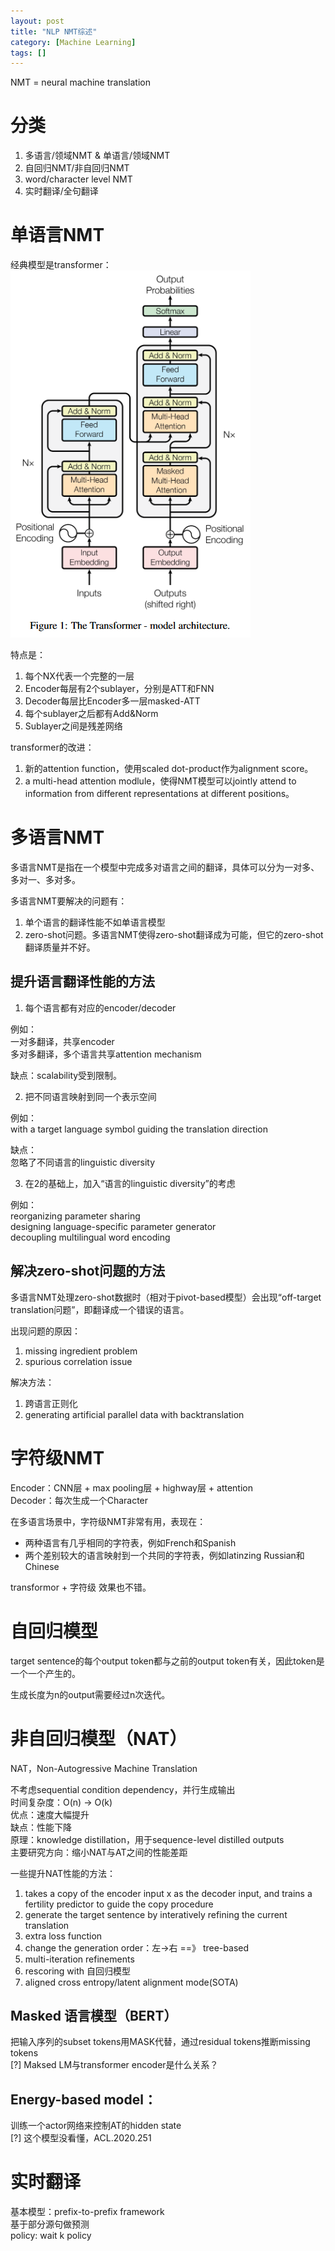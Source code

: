 ```yaml
---
layout: post
title: "NLP NMT综述"
category: [Machine Learning]
tags: []
---
```


NMT = neural machine translation  

# 分类

1. 多语言/领域NMT  &   单语言/领域NMT  
2. 自回归NMT/非自回归NMT  
3. word/character level NMT  
4. 实时翻译/全句翻译  

# 单语言NMT

经典模型是transformer：  
![](/images/2020/12.png)  

特点是：  
1. 每个NX代表一个完整的一层  
2. Encoder每层有2个sublayer，分别是ATT和FNN  
3. Decoder每层比Encoder多一层masked-ATT  
4. 每个sublayer之后都有Add&Norm  
5. Sublayer之间是残差网络  

transformer的改进：  
1. 新的attention function，使用scaled dot-product作为alignment score。  
2. a multi-head attention modlule，使得NMT模型可以jointly attend to information from different representations at different positions。  

<!-- more -->

# 多语言NMT

多语言NMT是指在一个模型中完成多对语言之间的翻译，具体可以分为一对多、多对一、多对多。  

多语言NMT要解决的问题有：  
1. 单个语言的翻译性能不如单语言模型  
2. zero-shot问题。多语言NMT使得zero-shot翻译成为可能，但它的zero-shot翻译质量并不好。  

## 提升语言翻译性能的方法

1. 每个语言都有对应的encoder/decoder  

例如：  
一对多翻译，共享encoder  
多对多翻译，多个语言共享attention mechanism  

缺点：scalability受到限制。  

2. 把不同语言映射到同一个表示空间  

例如：  
with a target language symbol guiding the translation direction

缺点：  
忽略了不同语言的linguistic diversity  

3. 在2的基础上，加入“语言的linguistic diversity”的考虑

例如：  
reorganizing parameter sharing  
designing language-specific parameter generator  
decoupling multilingual word encoding  

## 解决zero-shot问题的方法

多语言NMT处理zero-shot数据时（相对于pivot-based模型）会出现“off-target translation问题”，即翻译成一个错误的语言。  

出现问题的原因：  
1. missing ingredient problem  
2. spurious correlation issue  

解决方法：  
1. 跨语言正则化  
2. generating artificial parallel data with backtranslation  

# 字符级NMT

Encoder：CNN层 + max pooling层 + highway层 + attention  
Decoder：每次生成一个Character  

在多语言场景中，字符级NMT非常有用，表现在：  
- 两种语言有几乎相同的字符表，例如French和Spanish  
- 两个差别较大的语言映射到一个共同的字符表，例如latinzing Russian和Chinese  

transformor + 字符级 效果也不错。  

# 自回归模型

target sentence的每个output token都与之前的output token有关，因此token是一个一个产生的。  

生成长度为n的output需要经过n次迭代。  

# 非自回归模型（NAT）

NAT，Non-Autogressive Machine Translation  

不考虑sequential condition dependency，并行生成输出  
时间复杂度：O(n) -> O(k)  
优点：速度大幅提升    
缺点：性能下降  
原理：knowledge distillation，用于sequence-level distilled outputs  
主要研究方向：缩小NAT与AT之间的性能差距  

一些提升NAT性能的方法：  
1. takes a copy of the encoder input x as the decoder input, and trains a fertility predictor to guide the copy procedure  
2. generate the target sentence by interatively refining the current translation  
3. extra loss function  
4. change the generation order：左->右 ==》 tree-based  
5. multi-iteration refinements  
6. rescoring with 自回归模型  
7. aligned cross entropy/latent alignment mode(SOTA)

## Masked 语言模型（BERT）  

把输入序列的subset tokens用MASK代替，通过residual tokens推断missing tokens  
[?] Maksed LM与transformer encoder是什么关系？

## Energy-based model：  

训练一个actor网络来控制AT的hidden state  
[?] 这个模型没看懂，ACL.2020.251  

# 实时翻译

基本模型：prefix-to-prefix framework  
基于部分源句做预测  
policy: wait k policy  

